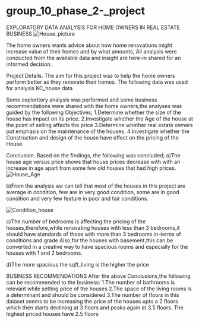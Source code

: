 # group_10_phase_2-_project
EXPLORATORY DATA ANALYSIS FOR HOME OWNERS IN REAL ESTATE BUSINESS
![House_picture](https://myplans.co.za/product/3-bedroom-house-plan-myp-009s/?wmc-currency=ZAR&gclid=EAIaIQobChMIj5LJgJChgQMVbJCDBx187AFyEAQYBSABEgJUuPD_BwE)

The home owners wants advice about how home renovations might increase value of their homes and by what amounts,
All analysis were conducted from the available data and insight are here-in shared for an informed decision.

Project Details.
The aim for this project was to help the home owners perform better as they renovate their homes.
The following data was used for analysis
KC_house data

 Some exploritory analysis was performed and  some business recommendations were shared with the home owners,the analyses was guided by the following Objectives;
1.Determine whether the size of the house has impact on its price.
2.Investigate whether the Age of the house at the point of selling affects the price
3.Determine whether real estate owners put emphasis on the maintenance of the houses.
4.Investigate whether the Construction and design of the house have effect on the pricing of the House.

Conclusion.
Based on the findings, the following was concluded;
a)The house age versus price shows that house prices decrease with with an increase in age apart from some few old houses that had high prices.
![House_Age](untitled:Untitled-1.ipynb/image.png?jupyter-notebook)

b)From the analysis we can tell that most of the houses in this project are average in condition, few are in very good condition, some are in good condition and very few feature in poor and fair conditions.

![Condition_house](untitled:Untitled-1.ipynb/image.png?jupyter-notebook)

c)The number of bedrooms is affecting the pricing of the houses,therefore,while renovating houses with less than 3 bedrooms,it should have standards of those with more than 3 bedrooms in-terms of conditions and grade
Also,for the houses with basement,this can be converted in a creative way to have spacious rooms and especially for the houses with 1 and 2 bedrooms.

d)The more spacious the sqft_living is the higher the price

BUSINESS RECOMMENDATIONS
After the above Conclusions,the following can be recommended to the business:
1.The number of bathrooms is relevant while setting price of the houses
2.The space of the living rooms is a determinant and should be considered
3.The number of floors in this dataset seems to be increasing the price of the houses upto a 2 floors which then starts declining at 3 floors and peaks again at 3.5 floors.
The highest priced houses have 2.5 floors

